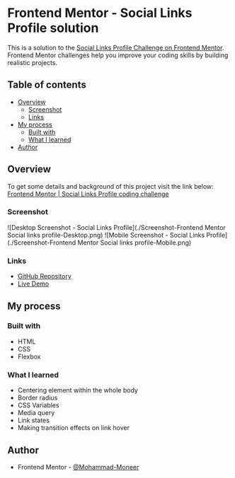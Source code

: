 # Frontend Mentor - Social Links Profile solution

This is a solution to the [Social Links Profile Challenge on Frontend Mentor](https://www.frontendmentor.io/challenges/social-links-profile-UG32l9m6dQ). Frontend Mentor challenges help you improve your coding skills by building realistic projects. 

## Table of contents

- [Overview](#overview)
  - [Screenshot](#screenshot)
  - [Links](#links)
- [My process](#my-process)
  - [Built with](#built-with)
  - [What I learned](#what-i-learned)
- [Author](#author)


## Overview
To get some details and background of this project visit the link below:
[Frontend Mentor | Social Links Profile coding challenge](https://www.frontendmentor.io/challenges/social-links-profile-UG32l9m6dQ)

### Screenshot

![Desktop Screenshot - Social Links Profile](./Screenshot-Frontend Mentor Social links profile-Desktop.png)
![Mobile Screenshot - Social Links Profile](./Screenshot-Frontend Mentor Social links profile-Mobile.png)

### Links

- [GitHub Repository](https://github.com/Mohammad-Moneer/Social-Links-Profile)
- [Live Demo](https://mohammad-moneer.github.io/Social-Links-Profile/)

## My process

### Built with

- HTML
- CSS
- Flexbox


### What I learned

- Centering element within the whole body
- Border radius
- CSS Variables
- Media query
- Link states
- Making transition effects on link hover

## Author

- Frontend Mentor - [@Mohammad-Moneer](https://www.frontendmentor.io/profile/Mohammad-Moneer)
